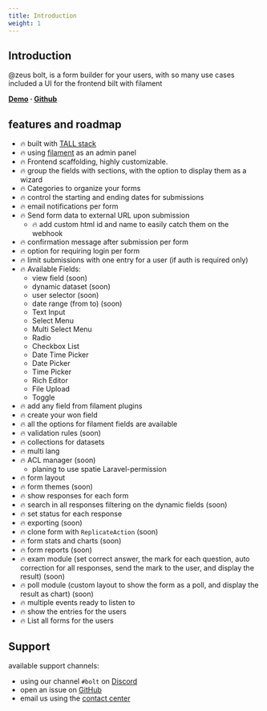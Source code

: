```yaml
---
title: Introduction
weight: 1
---
```


## Introduction
@zeus bolt, is a form builder for your users, with so many use cases
included a UI for the frontend bilt with filament

**[Demo](https://demo.larazeus.com) · [Github](https://github.com/lara-zeus/bolt)**

## features and roadmap
- 🔥 built with [TALL stack](https://tallstack.dev/)
- 🔥 using [filament](https://filamentadmin.com) as an admin panel
- 🔥 Frontend scaffolding, highly customizable.
- 🔥 group the fields with sections, with the option to display them as a wizard
- 🔥 Categories to organize your forms
- 🔥 control the starting and ending dates for submissions
- 🔥 email notifications per form
- 🔥 Send form data to external URL upon submission
  - 🔥 add custom html id and name to easily catch them on the webhook
- 🔥 confirmation message after submission per form
- 🔥 option for requiring login per form
- 🔥 limit submissions with one entry for a user (if auth is required only)
- 🔥 Available Fields:
  - view field (soon)
  - dynamic dataset (soon)
  - user selector (soon)
  - date range (from to) (soon)
  - Text Input
  - Select Menu
  - Multi Select Menu
  - Radio
  - Checkbox List
  - Date Time Picker
  - Date Picker
  - Time Picker
  - Rich Editor
  - File Upload
  - Toggle
- 🔥 add any field from filament plugins
- 🔥 create your won field
- 🔥 all the options for filament fields are available
- 🔥 validation rules (soon)
- 🔥 collections for datasets
- 🔥 multi lang
- 🔥 ACL manager (soon)
  - planing to use spatie Laravel-permission
- 🔥 form layout
- 🔥 form themes (soon)
- 🔥 show responses for each form 
- 🔥 search in all responses filtering on the dynamic fields (soon)
- 🔥 set status for each response
- 🔥 exporting (soon)
- 🔥 clone form with `ReplicateAction` (soon)
- 🔥 form stats and charts (soon)
- 🔥 form reports (soon)
- 🔥 exam module (set correct answer, the mark for each question, auto correction for all responses, send the mark to the user, and display the result) (soon)
- 🔥 poll module (custom layout to show the form as a poll, and display the result as chart) (soon)
- 🔥 multiple events ready to listen to
- 🔥 show the entries for the users
- 🔥 List all forms for the users


## Support
available support channels:
* using our channel `#bolt` on [Discord](https://filamentphp.com/discord)
* open an issue on [GitHub](https://github.com/lara-zeus/bolt/issues)
* email us using the [contact center](https://atm-code.com/contact-us/lara-zeus)
